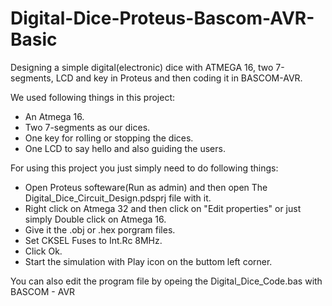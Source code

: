 # Digital-Dice-Proteus-Bascom-AVR-Basic
Designing a simple digital(electronic) dice with ATMEGA 16, two 7-segments, LCD and key in Proteus and then coding it in BASCOM-AVR. 

We used following things in this project:
- An Atmega 16.
- Two 7-segments as our dices. 
- One key for rolling or stopping the dices.
- One LCD to say hello and also guiding the users.

For using this project you just simply need to do following things:
- Open Proteus softeware(Run as admin) and then open The Digital_Dice_Circuit_Design.pdsprj file with it.
- Right click on Atmega 32 and then click on "Edit properties" or just simply Double click on Atmega 16.
- Give it the .obj or .hex porgram files.
- Set CKSEL Fuses to Int.Rc 8MHz.
- Click Ok.
- Start the simulation with Play icon on the buttom left corner. 

You can also edit the program file by opeing the Digital_Dice_Code.bas with BASCOM - AVR
